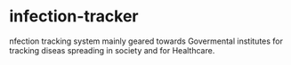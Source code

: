 # infection-tracker
nfection tracking system mainly geared towards Govermental institutes for tracking diseas spreading in society and for Healthcare.
